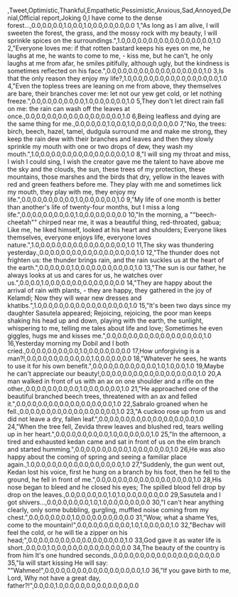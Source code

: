 ,Tweet,Optimistic,Thankful,Empathetic,Pessimistic,Anxious,Sad,Annoyed,Denial,Official report,Joking
0,I have come to the dense forest...,0.0,0.0,0.0,1.0,0.0,1.0,0.0,0.0,0.0,0.0
1,"As long as I am alive, I will sweeten the forest, the grass, and the mossy rock with my beauty, I will sprinkle spices on the surroundings.",1.0,0.0,0.0,0.0,0.0,0.0,0.0,0.0,0.0,1.0
2,"Everyone loves me: if that rotten bastard keeps his eyes on me, he laughs at me, he wants to come to me, - kiss me, but he can't, he only laughs at me from afar, he smiles pitifully, although ugly, but the kindness is sometimes reflected on his face.",0.0,0.0,0.0,0.0,0.0,0.0,0.0,0.0,0.0,1.0
3,Is that the only reason they enjoy my life?,1.0,0.0,0.0,0.0,0.0,0.0,0.0,0.0,0.0,1.0
4,"Even the topless trees are leaning on me from above, they themselves are bare, their branches cover me: let not our yew get cold, or let nothing freeze.",0.0,0.0,0.0,0.0,0.0,1.0,0.0,0.0,0.0,1.0
5,They don't let direct rain fall on me: the rain can wash off the leaves at once.,0.0,0.0,0.0,0.0,0.0,0.0,0.0,0.0,0.0,1.0
6,Being leafless and dying are the same thing for me.,0.0,0.0,0.0,1.0,0.0,1.0,0.0,0.0,0.0,0.0
7,"No, the trees: birch, beech, hazel, tamel, dudgula surround me and make me strong, they keep the rain dew with their branches and leaves and then they slowly sprinkle my mouth with one or two drops of dew, they wash my mouth.",1.0,0.0,0.0,0.0,0.0,0.0,0.0,0.0,0.0,1.0
8,"I will sing my throat and miss, I wish I could sing, I wish the creator gave me the talent to have above me the sky and the clouds, the sun, these trees of my protection, these mountains, those marshes and the birds that dry, yellow in the leaves with red and green feathers before me. They play with me and sometimes lick my mouth, they play with me, they enjoy my life.",0.0,0.0,0.0,0.0,0.0,1.0,0.0,0.0,0.0,1.0
9,"My life of one month is better than another's life of twenty-four months, but I miss a long life.",0.0,0.0,0.0,0.0,0.0,1.0,0.0,0.0,0.0,0.0
10,"In the morning, a ""beech-cheetah"" chirped near me, it was a beautiful thing, red-throated, gabua; Like me, he liked himself, looked at his heart and shoulders; Everyone likes themselves, everyone enjoys life, everyone loves nature.",1.0,0.0,0.0,0.0,0.0,0.0,0.0,0.0,0.0,1.0
11,The sky was thundering yesterday.,0.0,0.0,0.0,0.0,0.0,0.0,0.0,0.0,0.0,1.0
12,"The thunder does not frighten us: the thunder brings rain, and the rain suckles us at the heart of the earth.",0.0,0.0,0.0,1.0,0.0,0.0,0.0,0.0,0.0,1.0
13,"The sun is our father, he always looks at us and cares for us, he watches over us.",0.0,0.0,1.0,0.0,0.0,0.0,0.0,0.0,0.0,0.0
14,"They are happy about the arrival of rain with plants, - they are happy, they gathered in the joy of Kelamdi; Now they will wear new dresses and khatibs.",1.0,0.0,0.0,0.0,0.0,0.0,0.0,0.0,0.0,1.0
15,"It's been two days since my daughter Sasutela appeared; Rejoicing, rejoicing, the poor man keeps shaking his head up and down, playing with the earth, the sunlight, whispering to me, telling me tales about life and love; Sometimes he even giggles, hugs me and kisses me.",0.0,0.0,0.0,0.0,0.0,0.0,0.0,0.0,0.0,1.0
16,Yesterday morning my Dobil and I both cried.,0.0,0.0,0.0,0.0,0.0,1.0,0.0,0.0,0.0,0.0
17,How unforgiving is a man?!,0.0,0.0,0.0,0.0,0.0,0.0,1.0,0.0,0.0,0.0
18,"Whatever he sees, he wants to use it for his own benefit.",0.0,0.0,0.0,0.0,0.0,0.0,1.0,1.0,0.0,1.0
19,Maybe he can't appreciate our beauty!,0.0,0.0,0.0,0.0,0.0,0.0,0.0,0.0,0.0,1.0
20,A man walked in front of us with an ax on one shoulder and a rifle on the other.,0.0,0.0,0.0,0.0,0.0,1.0,0.0,0.0,0.0,1.0
21,"He approached one of the beautiful branched beech trees, threatened with an ax and felled it.",0.0,0.0,0.0,0.0,0.0,0.0,0.0,0.0,0.0,1.0
22,Sabralo groaned when he fell.,0.0,0.0,0.0,0.0,0.0,0.0,0.0,0.0,0.0,1.0
23,"A cuckoo rose up from us and did not leave a dry, fallen leaf.",0.0,0.0,0.0,0.0,0.0,0.0,0.0,0.0,0.0,1.0
24,"When the tree fell, Zevida threw leaves and blushed red, tears welling up in her heart.",0.0,0.0,0.0,0.0,0.0,1.0,0.0,0.0,0.0,1.0
25,"In the afternoon, a tired and exhausted kedan came and sat in front of us on the elm branch and started humming.",0.0,0.0,0.0,0.0,0.0,1.0,0.0,0.0,0.0,1.0
26,He was also happy about the coming of spring and seeing a familiar place again.,1.0,0.0,0.0,0.0,0.0,0.0,0.0,0.0,0.0,1.0
27,"Suddenly, the gun went out, Kedan lost his voice, first he hung on a branch by his foot, then he fell to the ground, he fell in front of me.",0.0,0.0,0.0,0.0,0.0,0.0,0.0,0.0,0.0,1.0
28,His nose began to bleed and he closed his eyes; The spilled blood fell drop by drop on the leaves.,0.0,0.0,0.0,0.0,1.0,1.0,0.0,0.0,0.0,0.0
29,Sasutela and I got shivers...,0.0,0.0,0.0,0.0,1.0,1.0,0.0,0.0,0.0,0.0
30,"I can't hear anything clearly, only some bubbling, gurgling, muffled noise coming from my chest.",0.0,0.0,0.0,0.0,1.0,0.0,0.0,0.0,0.0,0.0
31,"Wow, what a shame Yes, come to the mountain!",0.0,0.0,0.0,0.0,0.0,1.0,1.0,0.0,0.0,1.0
32,"Bechav will feel the cold, or he will tie a zipper on his head;",0.0,0.0,0.0,0.0,0.0,0.0,0.0,0.0,0.0,1.0
33,God gave it as water life is short.,0.0,0.0,1.0,0.0,0.0,0.0,0.0,0.0,0.0,0.0
34,The beauty of the country is from him It's one hundred seconds.,0.0,0.0,0.0,0.0,0.0,0.0,0.0,0.0,0.0,0.0
35,"Ia will start kissing He will say: ""Wahmeo!",0.0,0.0,0.0,0.0,0.0,0.0,0.0,0.0,0.0,1.0
36,"If you gave birth to me, Lord, Why not have a great day, father?!",0.0,0.0,1.0,0.0,0.0,0.0,0.0,0.0,0.0,0.0
